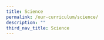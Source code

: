 ```yaml
---
title: Science
permalink: /our-curriculum/science/
description: ""
third_nav_title: Science
---
```

